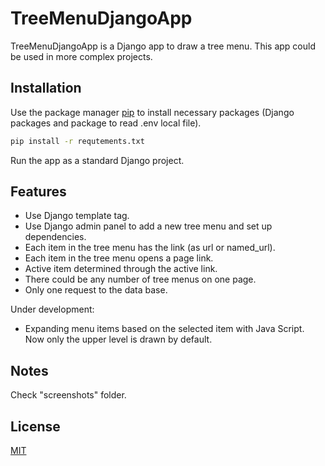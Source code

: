 # TreeMenuDjangoApp

TreeMenuDjangoApp is a Django app to draw a tree menu. This app could be used in more complex projects.

## Installation

Use the package manager [pip](https://pip.pypa.io/en/stable/) to install necessary packages (Django packages and package to read .env local file).

```bash
pip install -r requtements.txt
```
Run the app as a standard Django project.


## Features
* Use Django template tag.
* Use Django admin panel to add a new tree menu and set up dependencies.
* Each item in the tree menu has the link (as url or named_url).
* Each item in the tree menu opens a page link.
* Active item determined through the active link.
* There could be any number of tree menus on one page.
* Only one request to the data base.

Under development: 
* Expanding menu items based on the selected item with Java Script. Now only the upper level is drawn by default.

## Notes

Check "screenshots" folder.

## License

[MIT](https://choosealicense.com/licenses/mit/)